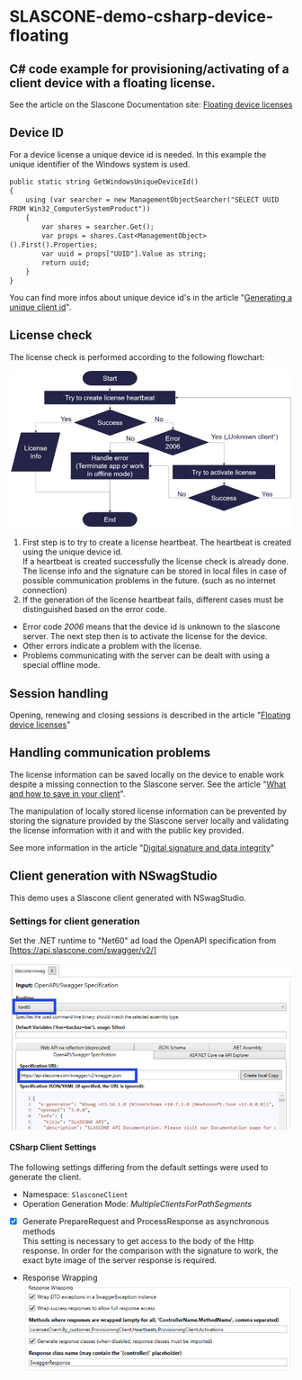 # SLASCONE-demo-csharp-device-floating

## C# code example for provisioning/activating of a client device with a floating license.

See the article on the Slascone Documentation site: [Floating device licenses](https://support.slascone.com/hc/en-us/articles/360016152858-FLOATING-DEVICE-LICENSES)

## Device ID

For a device license a unique device id is needed. In this example the unique identifier of the Windows system is used.

```
public static string GetWindowsUniqueDeviceId()
{
    using (var searcher = new ManagementObjectSearcher("SELECT UUID FROM Win32_ComputerSystemProduct"))
	{
		var shares = searcher.Get();
		var props = shares.Cast<ManagementObject>().First().Properties;
		var uuid = props["UUID"].Value as string;
		return uuid;
	}
}
```

You can find more infos about unique device id's in the article "[Generating a unique client id](https://support.slascone.com/hc/en-us/articles/360016157958-GENERATING-A-UNIQUE-CLIENT-ID)".

## License check

The license check is performed according to the following flowchart:

![License check](./images/licensecheck.png)

1. First step is to try to create a license heartbeat. The heartbeat is created using the unique device id.  
If a heartbeat is created successfully the license check is already done. The license info and the signature can be stored in 
local files in case of possible communication problems in the future. (such as no internet connection)
2. If the generation of the license heartbeat fails, different cases must be distinguished based on the error code.  
- Error code *2006* means that the device id is unknown to the slascone server. The next step then is to activate the license for the device.
- Other errors indicate a problem with the license.
- Problems communicating with the server can be dealt with using a special offline mode.

## Session handling

Opening, renewing and closing sessions is described in the article "[Floating device licenses](https://support.slascone.com/hc/en-us/articles/360016152858-FLOATING-DEVICE-LICENSES)"

## Handling communication problems

The license information can be saved locally on the device to enable work despite a missing connection to the Slascone server.
See the article 
"[What and how to save in your client](https://support.slascone.com/hc/en-us/articles/7702036319261-WHAT-AND-HOW-TO-SAVE-IN-YOUR-CLIENT)".

The manipulation of locally stored license information can be prevented by storing the signature provided by the Slascone server locally and validating the license information with it and with the public key provided.

See more information in the article "[Digital signature and data integrity](https://support.slascone.com/hc/en-us/articles/360016063637-DIGITAL-SIGNATURE-AND-DATA-INTEGRITY)"

## Client generation with NSwagStudio

This demo uses a Slascone client generated with NSwagStudio.

### Settings for client generation

Set the .NET runtime to "Net60" ad load the OpenAPI specification from [https://api.slascone.com/swagger/v2/]

![Choose .NET](./images/netframework.png)

#### CSharp Client Settings

The following settings differing from the default settings were used
to generate the client.

- Namespace: `SlasconeClient`
- Operation Generation Mode: _MultipleClientsForPathSegments_
- [x] Generate PrepareRequest and ProcessResponse as asynchronous methods  
This setting is necessary to get access to the body of the Http response. In order for the comparison with the signature to work, the exact byte image of the server response is required.
- Response Wrapping  
![Response Wrapping](./images/responsewrapping.png)
